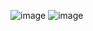 ![image](https://github.com/user-attachments/assets/79b97a2d-00a7-4a7f-a612-a011bbd57f20)
![image](https://github.com/user-attachments/assets/88d7483e-9fd5-423c-bae6-7c553558de85)
